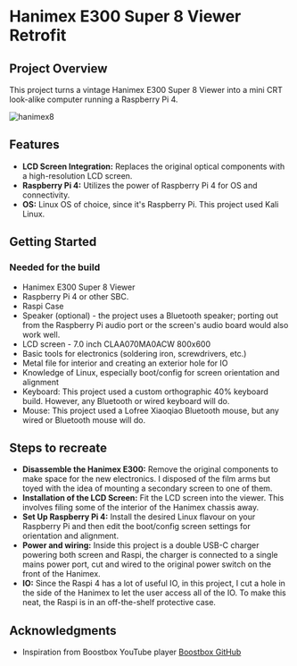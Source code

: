 # Hanimex E300 Super 8 Viewer Retrofit

## Project Overview
This project turns a vintage Hanimex E300 Super 8 Viewer into a mini CRT look-alike computer running a Raspberry Pi 4. 

![hanimex8](https://github.com/diamond-one/Hanimex-E300-Retro-Computer-/assets/45215287/9ca298b4-9963-49de-a4db-6a856d70a1ff)

## Features
- **LCD Screen Integration:** Replaces the original optical components with a high-resolution LCD screen.
- **Raspberry Pi 4:** Utilizes the power of Raspberry Pi 4 for OS and connectivity.
- **OS:** Linux OS of choice, since it's Raspberry Pi. This project used Kali Linux.

## Getting Started

### Needed for the build
- Hanimex E300 Super 8 Viewer
- Raspberry Pi 4 or other SBC.
- Raspi Case
- Speaker (optional) - the project uses a Bluetooth speaker; porting out from the Raspberry Pi audio port or the screen's audio board would also work well.
- LCD screen - 7.0 inch CLAA070MA0ACW 800x600
- Basic tools for electronics (soldering iron, screwdrivers, etc.)
- Metal file for interior and creating an exterior hole for IO
- Knowledge of Linux, especially boot/config for screen orientation and alignment
- Keyboard: This project used a custom orthographic 40% keyboard build. However, any Bluetooth or wired keyboard will do.
- Mouse: This project used a Lofree Xiaoqiao Bluetooth mouse, but any wired or Bluetooth mouse will do.

## Steps to recreate
- **Disassemble the Hanimex E300:** Remove the original components to make space for the new electronics. I disposed of the film arms but toyed with the idea of mounting a secondary screen to one of them.
- **Installation of the LCD Screen:** Fit the LCD screen into the viewer. This involves filing some of the interior of the Hanimex chassis away.
- **Set Up Raspberry Pi 4:** Install the desired Linux flavour on your Raspberry Pi and then edit the boot/config screen settings for orientation and alignment.
- **Power and wiring:** Inside this project is a double USB-C charger powering both screen and Raspi, the charger is connected to a single mains power port, cut and wired to the original power switch on the front of the Hanimex.
- **IO:** Since the Raspi 4 has a lot of useful IO, in this project, I cut a hole in the side of the Hanimex to let the user access all of the IO. To make this neat, the Raspi is in an off-the-shelf protective case.

## Acknowledgments
- Inspiration from Boostbox YouTube player [Boostbox GitHub](https://github.com/veebch/boostbox)
